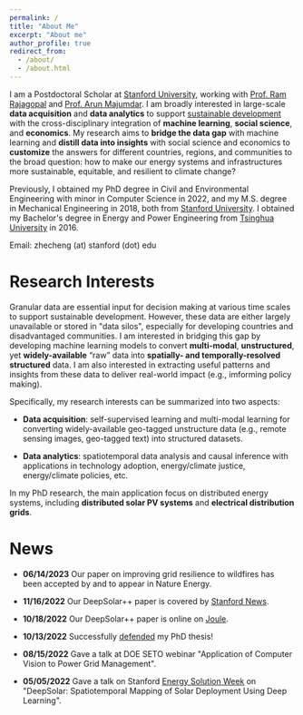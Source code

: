 ```yaml
---
permalink: /
title: "About Me"
excerpt: "About me"
author_profile: true
redirect_from: 
  - /about/
  - /about.html
---
```


I am a Postdoctoral Scholar at [Stanford University](https://www.stanford.edu/), working with [Prof. Ram Rajagopal](https://profiles.stanford.edu/ram-rajagopal) and [Prof. Arun Majumdar](https://profiles.stanford.edu/arun-majumdar). 
I am broadly interested in large-scale **data acquisition** and **data analytics** to support [sustainable development](https://www.un.org/sustainabledevelopment/sustainable-development-goals/) with the cross-disciplinary integration of **machine learning**, **social science**, and **economics**. 
My research aims to **bridge the data gap** with machine learning and **distill data into insights** with social science and economics to **customize** the answers for different countries, regions, and communities to the broad question: how to make our energy systems and infrastructures more sustainable, equitable, and resilient to climate change?

Previously, I obtained my PhD degree in Civil and Environmental Engineering with minor in Computer Science in 2022, and my M.S. degree in Mechanical Engineering in 2018, both from [Stanford University](https://www.stanford.edu/). I obtained my Bachelor's degree in Energy and Power Engineering from [Tsinghua University](https://www.tsinghua.edu.cn/en/) in 2016. 

Email: zhecheng (at) stanford (dot) edu

Research Interests
======
Granular data are essential input for decision making at various time scales to support sustainable development. However, these data are either largely unavailable or stored in "data silos", especially for developing countries and disadvantaged communities. 
I am interested in bridging this gap by developing machine learning models to convert **multi-modal**, **unstructured**, yet **widely-available** “raw” data into **spatially- and temporally-resolved structured** data. 
I am also interested in extracting useful patterns and insights from these data to deliver real-world impact (e.g., imforming policy making).

Specifically, my research interests can be summarized into two aspects:

* **Data acquisition**: self-supervised learning and multi-modal learning for converting widely-available geo-tagged unstructure data (e.g., remote sensing images, geo-tagged text) into structured datasets.

* **Data analytics**: spatiotemporal data analysis and causal inference with applications in technology adoption, energy/climate justice, energy/climate policies, etc.

In my PhD research, the main application focus on distributed energy systems, including **distributed solar PV systems** and **electrical distribution grids**.


News 
======

* **06/14/2023** Our paper on improving grid resilience to wildfires has been accepted by and to appear in Nature Energy.

* **11/16/2022** Our DeepSolar++ paper is covered by [Stanford News](https://news.stanford.edu/2022/11/16/solar-panels-largely-confined-wealthy-americans/review/).

* **10/18/2022** Our DeepSolar++ paper is online on [Joule](https://doi.org/10.1016/j.joule.2022.09.011).

* **10/13/2022** Successfully [defended](https://events.stanford.edu/event/zhecheng_wang_phd_defense) my PhD thesis!

* **08/15/2022** Gave a talk at DOE SETO webinar "Application of Computer Vision to Power Grid Management".

* **05/05/2022** Gave a talk on Stanford [Energy Solution Week](https://gef.stanford.edu/energy-solutions-week/program) on "DeepSolar: Spatiotemporal Mapping of Solar Deployment Using Deep Learning".

